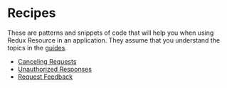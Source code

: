 # Recipes

These are patterns and snippets of code that will help you when using
Redux Resource in an application. They assume that you understand the
topics in the [guides](/docs/guides/README.md).

* [Canceling Requests](/docs/recipes/canceling-requests.md)
* [Unauthorized Responses](/docs/recipes/unauthorized-responses.md)
* [Request Feedback](/docs/recipes/request-feedback.md)
